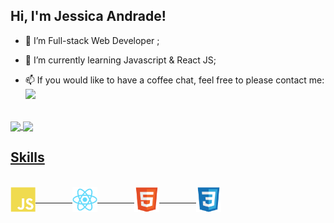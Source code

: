 ## Hi, I'm Jessica Andrade! 

- 🔭 I’m Full-stack Web Developer ;

- 🌱 I’m currently learning Javascript & React JS;

- 📫 If you would like to have a coffee chat, feel free to please contact me: <a href="https://www.linkedin.com/in/jessica-de-andrade-firmino/" target="_blank"><img src="https://img.shields.io/badge/-LinkedIn-%230077B5?style=for-the-badge&logo=linkedin&logoColor=white" target="_blank"></a> 

</br>

 <div>
  <a href="https://github.com/jessicaandradef">
   <img align="center" height="170" src="https://github-readme-stats.vercel.app/api/top-langs/?username=jessicaandradef&layout=compact&langs_count=16&theme=dracula"/>
  <img align="center" src="https://github-readme-stats.vercel.app/api?username=jessicaandradef&show_icons=true&theme=dracula&include_all_commits=true&count_private=true&hide=issues"/>
</div>
 
 ## Skills
<div style="display: inline_block"><br>
  <img height="40" align="center" alt="Jessica-Js" height="30" width="40" src="https://raw.githubusercontent.com/devicons/devicon/master/icons/javascript/javascript-plain.svg">
 &nbsp;&nbsp;&nbsp;&nbsp;&nbsp;&nbsp;&nbsp;&nbsp;&nbsp;&nbsp;&nbsp;&nbsp;&nbsp;
  <img height="40" align="center" alt="Jessica-React" height="30" width="40" src="https://raw.githubusercontent.com/devicons/devicon/master/icons/react/react-original.svg">
 &nbsp;&nbsp;&nbsp;&nbsp;&nbsp;&nbsp;&nbsp;&nbsp;&nbsp;&nbsp;&nbsp;&nbsp;&nbsp;
  <img height="40" align="center" alt="Jessica-HTML" height="30" width="40" src="https://raw.githubusercontent.com/devicons/devicon/master/icons/html5/html5-original.svg">
 &nbsp;&nbsp;&nbsp;&nbsp;&nbsp;&nbsp;&nbsp;&nbsp;&nbsp;&nbsp;&nbsp;&nbsp;&nbsp;
  <img height="40" align="center" alt="Jessica-CSS" height="30" width="40" src="https://raw.githubusercontent.com/devicons/devicon/master/icons/css3/css3-original.svg">
  
</div>
  

</div>
